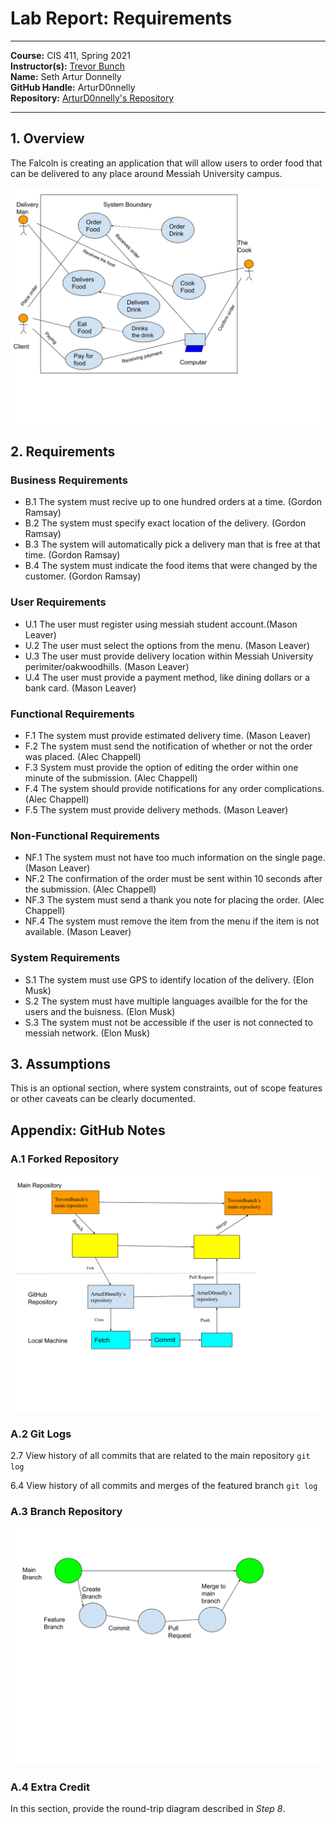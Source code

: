 # Lab Report: Requirements
___
**Course:** CIS 411, Spring 2021  
**Instructor(s):** [Trevor Bunch](https://github.com/trevordbunch)  
**Name:** Seth Artur Donnelly  
**GitHub Handle:** ArturD0nnelly  
**Repository:** [ArturD0nnelly's Repository](https://github.com/ArturD0nnelly/cis411_lab0_req.git)
___

## 1. Overview
The Falcoln is creating an application that will allow  users to order food that can be delivered to any place around Messiah University campus.

![Use Case Diagram](/assets/system_diagram.svg)

## 2. Requirements

### Business Requirements
- B.1 The system must recive up to one hundred orders at a time. (Gordon Ramsay)
- B.2 The system must specify exact location of the delivery. (Gordon Ramsay)
- B.3 The system will automatically pick a delivery man that is free at that time. (Gordon Ramsay)
- B.4 The system must indicate the food items that were changed by the customer. (Gordon Ramsay)

### User Requirements
- U.1 The user must register using messiah student account.(Mason Leaver)
- U.2 The user must select the options from the menu. (Mason Leaver)
- U.3 The user must provide delivery location within Messiah University perimiter/oakwoodhills. (Mason Leaver)
- U.4 The user must provide a payment method, like dining dollars or a bank card. (Mason Leaver)

### Functional Requirements
- F.1 The system must provide estimated delivery time. (Mason Leaver)
- F.2 The system must send the notification of whether or not the order was placed. (Alec Chappell)
- F.3 System must provide the option of editing the order within one minute of the submission. (Alec Chappell)
- F.4 The system should provide notifications for any order complications. (Alec Chappell)
- F.5 The system must provide delivery methods. (Mason Leaver)

### Non-Functional Requirements
- NF.1 The system must not have too much information on the single page. (Mason Leaver)
- NF.2 The confirmation of the order must be sent within 10 seconds after the submission. (Alec Chappell)
- NF.3 The system must send a thank you note for placing the order. (Alec Chappell)
- NF.4 The system must remove the item from the menu if the item is not available. (Mason Leaver)


### System Requirements
- S.1 The system must use GPS to identify location of the delivery. (Elon Musk)
- S.2 The system must have multiple languages availble for the for the users and the buisness. (Elon Musk)
- S.3 The system must not be accessible if the user is not connected to messiah network. (Elon Musk)



## 3. Assumptions
This is an optional section, where system constraints, out of scope features or other caveats can be clearly documented.  

## Appendix: GitHub Notes

### A.1 Forked Repository
![Use Case Diagram](/assets/repository_diagram.svg)

### A.2 Git Logs
2.7 View history of all commits that are related to the main repository `git log`

6.4 View history of all commits and merges of the featured branch `git log`


### A.3 Branch Repository
![Use Case Diagram](/assets/main_feature_branch.svg)

### A.4 Extra Credit
In this section, provide the round-trip diagram described in *Step 8*.